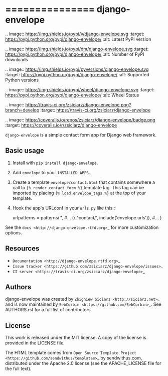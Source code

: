 ===============
django-envelope
===============

.. image:: https://img.shields.io/pypi/v/django-envelope.svg
    :target: https://pypi.python.org/pypi/django-envelope/
    :alt: Latest PyPI version

.. image:: https://img.shields.io/pypi/dm/django-envelope.svg
    :target: https://pypi.python.org/pypi/django-envelope/
    :alt: Number of PyPI downloads

.. image:: https://img.shields.io/pypi/pyversions/django-envelope.svg
    :target: https://pypi.python.org/pypi/django-envelope/
    :alt: Supported Python versions

.. image:: https://img.shields.io/pypi/wheel/django-envelope.svg
    :target: https://pypi.python.org/pypi/django-envelope/
    :alt: Wheel Status

.. image:: https://travis-ci.org/zsiciarz/django-envelope.png?branch=develop
    :target: https://travis-ci.org/zsiciarz/django-envelope

.. image:: https://coveralls.io/repos/zsiciarz/django-envelope/badge.png
    :target: https://coveralls.io/r/zsiciarz/django-envelope


``django-envelope`` is a simple contact form app for Django web framework.

Basic usage
-----------

1. Install with ``pip install django-envelope``.
2. Add ``envelope`` to your ``INSTALLED_APPS``.
3. Create a template ``envelope/contact.html`` that contains somewhere
   a call to ``{% render_contact_form %}`` template tag. This tag can be
   imported by placing ``{% load envelope_tags %}`` at the top of your
   template.
4. Hook the app's URLconf in your ``urls.py`` like this::

    urlpatterns = patterns('',
        #...
        (r'^contact/',    include('envelope.urls')),
        #...
    )

See the `docs <http://django-envelope.rtfd.org>`_ for more customization
options.

Resources
---------

 * `Documentation <http://django-envelope.rtfd.org>`_
 * `Issue tracker <https://github.com/zsiciarz/django-envelope/issues>`_
 * `CI server <https://travis-ci.org/zsiciarz/django-envelope>`_

Authors
-------

django-envelope was created by `Zbigniew Siciarz <http://siciarz.net>`_ and is
now maintained by `SebCorbin <https://github.com/SebCorbin>`_.
See AUTHORS.rst for a full list of contributors.

License
-------

This work is released under the MIT license. A copy of the license is provided
in the LICENSE file.

The HTML template comes from
`Open Source Template Project <https://github.com/sendwithus/templates>`_ by
sendwithus.com, distributed under the Apache 2.0 license (see the APACHE_LICENSE
file for the full text).
